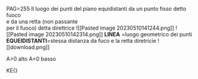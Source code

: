 	
PAG=255
Il luogo dei punti del piano equidistanti 
da un punto fisso detto fuoco  
e da una retta (non passante  
per il fuoco) detta direttrice
![[Pasted image 20230510141244.png]]
![[Pasted image 20230510142314.png]]
**LINEA** =luogo geometrico dei punti
**EQUEIDISTANTI**=stessa distanza da fuco e la retta diretricie
![[download.png]]

A>0
alto 
A<0
basso


























KE{}
